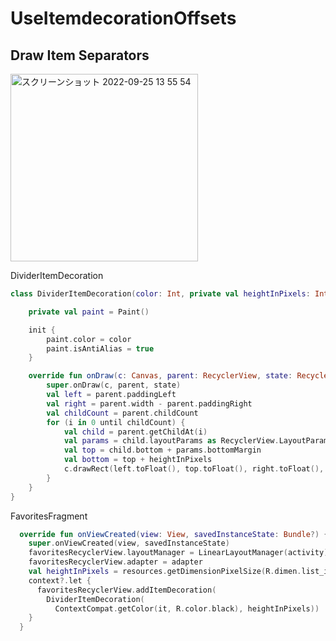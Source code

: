 # UseItemdecorationOffsets

## Draw Item Separators
<img width="300" alt="スクリーンショット 2022-09-25 13 55 54" src="https://user-images.githubusercontent.com/47273077/192128991-9e2d4f82-ce3d-4a18-b226-feff6dcc7cbe.png">

DividerItemDecoration
```kt
class DividerItemDecoration(color: Int, private val heightInPixels: Int) : RecyclerView.ItemDecoration() {

    private val paint = Paint()

    init {
        paint.color = color
        paint.isAntiAlias = true
    }

    override fun onDraw(c: Canvas, parent: RecyclerView, state: RecyclerView.State) {
        super.onDraw(c, parent, state)
        val left = parent.paddingLeft
        val right = parent.width - parent.paddingRight
        val childCount = parent.childCount
        for (i in 0 until childCount) {
            val child = parent.getChildAt(i)
            val params = child.layoutParams as RecyclerView.LayoutParams
            val top = child.bottom + params.bottomMargin
            val bottom = top + heightInPixels
            c.drawRect(left.toFloat(), top.toFloat(), right.toFloat(), bottom.toFloat(), paint)
        }
    }
}

```

FavoritesFragment
```kt
  override fun onViewCreated(view: View, savedInstanceState: Bundle?) {
    super.onViewCreated(view, savedInstanceState)
    favoritesRecyclerView.layoutManager = LinearLayoutManager(activity)
    favoritesRecyclerView.adapter = adapter
    val heightInPixels = resources.getDimensionPixelSize(R.dimen.list_item_divider_height)
    context?.let {
      favoritesRecyclerView.addItemDecoration(
        DividerItemDecoration(
          ContextCompat.getColor(it, R.color.black), heightInPixels))
    }
  }
  ```
